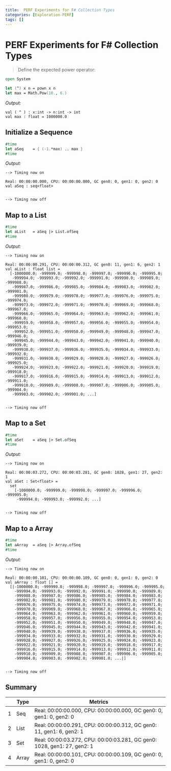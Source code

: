 ```yaml
---
title:  PERF Experiments for F# Collection Types
categories: [Exploration-PERF]
tags: []
---
```


# PERF Experiments for F# Collection Types

> Define the expected power operator:
```fsharp
open System

let (^) x n = pown x n
let max = Math.Pow(10., 6.)
```

*Output:*
```console
val ( ^ ) : x:int -> n:int -> int
val max : float = 1000000.0
```

## Initialize a Sequence

```fsharp
#time
let aSeq    = { (-1.*max) .. max }
#time
```

*Output:*
```console
--> Timing now on

Real: 00:00:00.000, CPU: 00:00:00.000, GC gen0: 0, gen1: 0, gen2: 0
val aSeq : seq<float>


--> Timing now off
```

## Map to a List

```fsharp
#time
let aList   = aSeq |> List.ofSeq
#time
```

*Output:*
```console
--> Timing now on

Real: 00:00:00.291, CPU: 00:00:00.312, GC gen0: 11, gen1: 6, gen2: 1
val aList : float list =
  [-1000000.0; -999999.0; -999998.0; -999997.0; -999996.0; -999995.0;
   -999994.0; -999993.0; -999992.0; -999991.0; -999990.0; -999989.0; -999988.0;
   -999987.0; -999986.0; -999985.0; -999984.0; -999983.0; -999982.0; -999981.0;
   -999980.0; -999979.0; -999978.0; -999977.0; -999976.0; -999975.0; -999974.0;
   -999973.0; -999972.0; -999971.0; -999970.0; -999969.0; -999968.0; -999967.0;
   -999966.0; -999965.0; -999964.0; -999963.0; -999962.0; -999961.0; -999960.0;
   -999959.0; -999958.0; -999957.0; -999956.0; -999955.0; -999954.0; -999953.0;
   -999952.0; -999951.0; -999950.0; -999949.0; -999948.0; -999947.0; -999946.0;
   -999945.0; -999944.0; -999943.0; -999942.0; -999941.0; -999940.0; -999939.0;
   -999938.0; -999937.0; -999936.0; -999935.0; -999934.0; -999933.0; -999932.0;
   -999931.0; -999930.0; -999929.0; -999928.0; -999927.0; -999926.0; -999925.0;
   -999924.0; -999923.0; -999922.0; -999921.0; -999920.0; -999919.0; -999918.0;
   -999917.0; -999916.0; -999915.0; -999914.0; -999913.0; -999912.0; -999911.0;
   -999910.0; -999909.0; -999908.0; -999907.0; -999906.0; -999905.0; -999904.0;
   -999903.0; -999902.0; -999901.0; ...]


--> Timing now off
```

## Map to a Set

```fsharp
#time
let aSet    = aSeq |> Set.ofSeq
#time
```

*Output:*
```console
--> Timing now on

Real: 00:00:03.272, CPU: 00:00:03.281, GC gen0: 1028, gen1: 27, gen2: 1
val aSet : Set<float> =
  set
    [-1000000.0; -999999.0; -999998.0; -999997.0; -999996.0; -999995.0;
     -999994.0; -999993.0; -999992.0; ...]


--> Timing now off
```




## Map to a Array

```fsharp
#time
let aArray  = aSeq |> Array.ofSeq
#time
```

*Output:*
```console
--> Timing now on

Real: 00:00:00.101, CPU: 00:00:00.109, GC gen0: 0, gen1: 0, gen2: 0
val aArray : float [] =
  [|-1000000.0; -999999.0; -999998.0; -999997.0; -999996.0; -999995.0;
    -999994.0; -999993.0; -999992.0; -999991.0; -999990.0; -999989.0;
    -999988.0; -999987.0; -999986.0; -999985.0; -999984.0; -999983.0;
    -999982.0; -999981.0; -999980.0; -999979.0; -999978.0; -999977.0;
    -999976.0; -999975.0; -999974.0; -999973.0; -999972.0; -999971.0;
    -999970.0; -999969.0; -999968.0; -999967.0; -999966.0; -999965.0;
    -999964.0; -999963.0; -999962.0; -999961.0; -999960.0; -999959.0;
    -999958.0; -999957.0; -999956.0; -999955.0; -999954.0; -999953.0;
    -999952.0; -999951.0; -999950.0; -999949.0; -999948.0; -999947.0;
    -999946.0; -999945.0; -999944.0; -999943.0; -999942.0; -999941.0;
    -999940.0; -999939.0; -999938.0; -999937.0; -999936.0; -999935.0;
    -999934.0; -999933.0; -999932.0; -999931.0; -999930.0; -999929.0;
    -999928.0; -999927.0; -999926.0; -999925.0; -999924.0; -999923.0;
    -999922.0; -999921.0; -999920.0; -999919.0; -999918.0; -999917.0;
    -999916.0; -999915.0; -999914.0; -999913.0; -999912.0; -999911.0;
    -999910.0; -999909.0; -999908.0; -999907.0; -999906.0; -999905.0;
    -999904.0; -999903.0; -999902.0; -999901.0; ...|]


--> Timing now off
```




## Summary

|     | Type  | Metrics                                                                 |
| --- | ----- | ----------------------------------------------------------------------- |
| 1   | Seq   | Real: 00:00:00.000, CPU: 00:00:00.000, GC gen0: 0, gen1: 0, gen2: 0     |
| 2   | List  | Real: 00:00:00.291, CPU: 00:00:00.312, GC gen0: 11, gen1: 6, gen2: 1    |
| 3   | Set   | Real: 00:00:03.272, CPU: 00:00:03.281, GC gen0: 1028, gen1: 27, gen2: 1 |
| 4   | Array | Real: 00:00:00.101, CPU: 00:00:00.109, GC gen0: 0, gen1: 0, gen2: 0     |

